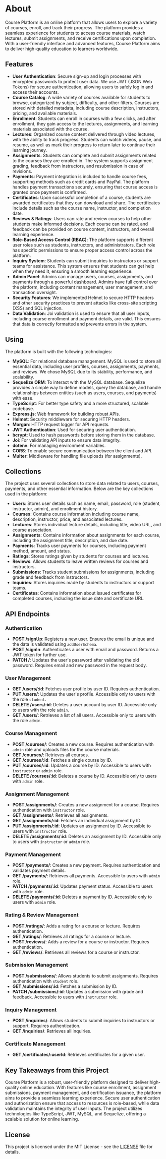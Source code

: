# About

Course Platform is an online platform that allows users to explore a variety of courses, enroll, and track their progress. The platform provides a seamless experience for students to access course materials, watch lectures, submit assignments, and receive certifications upon completion. With a user-friendly interface and advanced features, Course Platform aims to deliver high-quality education to learners worldwide.

## Features

<ul>
  <li><strong>User Authentication</strong>: Secure sign-up and login processes with encrypted passwords to protect user data. We use JWT (JSON Web Tokens) for secure authentication, allowing users to safely log in and access their accounts.</li>
  <li><strong>Course Catalog</strong>: A wide variety of courses available for students to browse, categorized by subject, difficulty, and other filters. Courses are stored with detailed metadata, including course description, instructors, pricing, and available materials.</li>
  <li><strong>Enrollment</strong>: Students can enroll in courses with a few clicks, and after enrollment, they gain access to the lectures, assignments, and learning materials associated with the course.</li>
  <li><strong>Lectures</strong>: Organized course content delivered through video lectures, with the ability to track progress. Students can watch videos, pause, and resume, as well as mark their progress to return later to continue their learning journey.</li>
  <li><strong>Assignments</strong>: Students can complete and submit assignments related to the courses they are enrolled in. The system supports assignment grading, feedback from instructors, and resubmission in case of revisions.</li>
  <li><strong>Payments</strong>: Payment integration is included to handle course fees, supporting methods such as credit cards and PayPal. The platform handles payment transactions securely, ensuring that course access is granted once payment is confirmed.</li>
  <li><strong>Certificates</strong>: Upon successful completion of a course, students are awarded certificates that they can download and share. The certificates include details such as the course name, instructor, and completion date.</li>
  <li><strong>Reviews & Ratings</strong>: Users can rate and review courses to help other students make informed decisions. Each course can be rated, and feedback can be provided on course content, instructors, and overall learning experience.</li>
  <li><strong>Role-Based Access Control (RBAC)</strong>: The platform supports different user roles such as students, instructors, and administrators. Each role has specific permissions to ensure proper access control across the platform.</li>
  <li><strong>Inquiry System</strong>: Students can submit inquiries to instructors or support teams for assistance. This system ensures that students can get help when they need it, ensuring a smooth learning experience.</li>
  <li><strong>Admin Panel</strong>: Admins can manage users, courses, assignments, and payments through a powerful dashboard. Admins have full control over the platform, including content management, user management, and transaction oversight.</li>
  <li><strong>Security Features</strong>: We implemented Helmet to secure HTTP headers and other security practices to prevent attacks like cross-site scripting (XSS) and SQL injection.</li>
  <li><strong>Data Validation</strong>: Joi validation is used to ensure that all user inputs, including course enrollment and payment details, are valid. This ensures that data is correctly formatted and prevents errors in the system.</li>
</ul>

## Using

The platform is built with the following technologies:

- **MySQL**: For relational database management. MySQL is used to store all essential data, including user profiles, courses, assignments, payments, and reviews. We chose MySQL due to its stability, performance, and scalability.
- **Sequelize ORM**: To interact with the MySQL database. Sequelize provides a simple way to define models, query the database, and handle relationships between entities (such as users, courses, and payments) with ease.
- **TypeScript**: For better type safety and a more structured, scalable codebase.
- **Express.js**: Web framework for building robust APIs.
- **Helmet**: Security middleware for securing HTTP headers.
- **Morgan**: HTTP request logger for API requests.
- **JWT Authentication**: Used for securing user authentication.
- **bcrypt**: Used to hash passwords before storing them in the database.
- **Joi**: For validating API inputs to ensure data integrity.
- **dotenv**: For managing environment variables.
- **CORS**: To enable secure communication between the client and API.
- **Multer**: Middleware for handling file uploads (for assignments).

## Collections

The project uses several collections to store data related to users, courses, payments, and other essential information. Below are the key collections used in the platform:

- **Users**: Stores user details such as name, email, password, role (student, instructor, admin), and enrollment history.
- **Courses**: Contains course information including course name, description, instructor, price, and associated lectures.
- **Lectures**: Stores individual lecture details, including title, video URL, and course association.
- **Assignments**: Contains information about assignments for each course, including the assignment title, description, and due date.
- **Payments**: Tracks user payments for courses, including payment method, amount, and status.
- **Ratings**: Stores ratings given by students for courses and lectures.
- **Reviews**: Allows students to leave written reviews for courses and instructors.
- **Submissions**: Tracks student submissions for assignments, including grade and feedback from instructors.
- **Inquiries**: Stores inquiries made by students to instructors or support teams.
- **Certificates**: Contains information about issued certificates for completed courses, including the issue date and certificate URL.

## API Endpoints

### Authentication

- **POST /signUp**: Registers a new user. Ensures the email is unique and the data is validated using `addUserSchema`.
- **POST /signIn**: Authenticates a user with email and password. Returns a JWT token for further use.
- **PATCH /**: Updates the user's password after validating the old password. Requires email and new password in the request body.

### User Management

- **GET /users/:id**: Fetches user profile by user ID. Requires authentication.
- **PUT /users/**: Updates the user's profile. Accessible only to users with the role `student`.
- **DELETE /users/:id**: Deletes a user account by user ID. Accessible only to users with the role `admin`.
- **GET /users/**: Retrieves a list of all users. Accessible only to users with the role `admin`.

### Course Management

- **POST /courses/**: Creates a new course. Requires authentication with `admin` role and uploads files for the course materials.
- **GET /courses/**: Retrieves all courses.
- **GET /courses/:id**: Fetches a single course by ID.
- **PUT /courses/:id**: Updates a course by ID. Accessible to users with `instructor` or `admin` role.
- **DELETE /courses/:id**: Deletes a course by ID. Accessible only to users with `admin` role.

### Assignment Management

- **POST /assignments/**: Creates a new assignment for a course. Requires authentication with `instructor` role.
- **GET /assignments/**: Retrieves all assignments.
- **GET /assignments/:id**: Fetches an individual assignment by ID.
- **PUT /assignments/:id**: Updates an assignment by ID. Accessible to users with `instructor` role.
- **DELETE /assignments/:id**: Deletes an assignment by ID. Accessible only to users with `instructor` or `admin` role.

### Payment Management

- **POST /payments/**: Creates a new payment. Requires authentication and validates payment details.
- **GET /payments/**: Retrieves all payments. Accessible to users with `admin` role.
- **PATCH /payments/:id**: Updates payment status. Accessible to users with `admin` role.
- **DELETE /payments/:id**: Deletes a payment by ID. Accessible only to users with `admin` role.

### Rating & Review Management

- **POST /ratings/**: Adds a rating for a course or lecture. Requires authentication.
- **GET /ratings/**: Retrieves all ratings for a course or lecture.
- **POST /reviews/**: Adds a review for a course or instructor. Requires authentication.
- **GET /reviews/**: Retrieves all reviews for a course or instructor.

### Submission Management

- **POST /submissions/**: Allows students to submit assignments. Requires authentication with `student` role.
- **GET /submissions/:id**: Fetches a submission by ID.
- **PATCH /submissions/:id**: Updates a submission with grade and feedback. Accessible to users with `instructor` role.

### Inquiry Management

- **POST /inquiries/**: Allows students to submit inquiries to instructors or support. Requires authentication.
- **GET /inquiries/**: Retrieves all inquiries.

### Certificate Management

- **GET /certificates/:userId**: Retrieves certificates for a given user.

## Key Takeaways from this Project

Course Platform is a robust, user-friendly platform designed to deliver high-quality online education. With features like course enrollment, assignment submissions, payment management, and certification issuance, the platform aims to provide a seamless learning experience. Secure user authentication and authorization ensure that access to resources is role-based, while data validation maintains the integrity of user inputs. The project utilizes technologies like TypeScript, JWT, MySQL, and Sequelize, offering a scalable solution for online learning.

## License

This project is licensed under the MIT License - see the [LICENSE](LICENSE) file for details.
